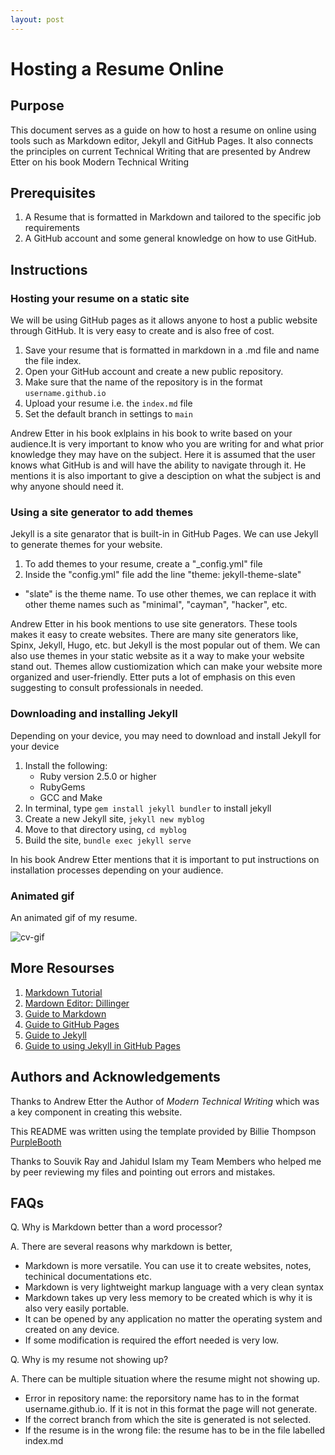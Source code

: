 ```yaml
---
layout: post
---
```


# Hosting a Resume Online
## Purpose
This document serves as a guide on how to host a resume on online using tools such as Markdown editor, Jekyll and GitHub Pages. It also connects the principles on current Technical Writing that are presented by Andrew Etter on his book Modern Technical Writing



## Prerequisites
1. A Resume that is formatted in Markdown and tailored to the specific job requirements
2. A GitHub account and some general knowledge on how to use GitHub.



## Instructions
### Hosting your resume on a static site
We will be using GitHub pages as it allows anyone to host a public website through GitHub. It is very easy to create and is also free of cost.

1. Save your resume that is formatted in markdown in a .md file and name the file index.
2. Open your GitHub account and create a new public repository.
3. Make sure that the name of the repository is in the format ``username.github.io``
4. Upload your resume i.e. the ``index.md`` file
5. Set the default branch in settings to ``main``

Andrew Etter in his book exlplains in his book to write based on your audience.It is very important to know who you are writing for and what prior knowledge they may have on the subject. Here it is assumed that the user knows what GitHub is and will have the ability to navigate through it. He mentions it is also important to give a desciption on what the subject is and why anyone should need it.
   

### Using a site generator to add themes
Jekyll is a site genarator that is built-in in GitHub Pages. We can use Jekyll to generate themes for your website.

1. To add themes to your resume, create a "_config.yml" file
2. Inside the "config.yml" file add the line "theme: jekyll-theme-slate"
  - "slate" is the theme name. To use other themes, we can replace it with other theme names such as "minimal", "cayman", "hacker", etc.

Andrew Etter in his book mentions to use site generators. These tools makes it easy to create websites. There are many site generators like, Spinx, Jekyll, Hugo, etc. but Jekyll is the most popular out of them. We  can also use themes in your static website as it a way to make your website stand out. Themes allow custiomization which can make your website more organized and user-friendly. Etter puts a lot of emphasis on this even suggesting to consult professionals in needed.


### Downloading and installing Jekyll
Depending on your device, you may need to download and install Jekyll for your device

1. Install the following:
   - Ruby version 2.5.0 or higher
   - RubyGems
   - GCC and Make
2. In terminal, type ``gem install jekyll bundler`` to install jekyll
3. Create a new Jekyll site, ``jekyll new myblog``
4. Move to that directory using, ``cd myblog``
5. Build the site, ``bundle exec jekyll serve``

In his book Andrew Etter mentions that it is important to put instructions on installation processes depending on your audience.
   

### Animated gif
An animated gif of my resume.

![cv-gif](https://i.makeagif.com/media/3-07-2024/QaYIpx.gif)



## More Resourses
1. [Markdown Tutorial](https://www.markdowntutorial.com/)
2. [Mardown Editor: Dillinger](https://dillinger.io)
3. [Guide to Markdown](https://www.markdownguide.org/getting-started/)
4. [Guide to GitHub Pages](https://docs.github.com/en/pages/quickstart)
5. [Guide to Jekyll](https://jekyllrb.com/docs/)
6. [Guide to using Jekyll in  GitHub Pages](https://docs.github.com/en/pages/setting-up-a-github-pages-site-with-jekyll/about-github-pages-and-jekyll)



## Authors and Acknowledgements
Thanks to Andrew Etter the Author of *Modern Technical Writing* which was a key component in creating this website.

This README was written using the template provided by Billie Thompson [PurpleBooth](https://github.com/PurpleBooth)

Thanks to Souvik Ray and Jahidul Islam my Team Members who helped me by peer reviewing my files and pointing out errors and mistakes. 



## FAQs
Q. Why is Markdown better than a word processor?

A.  There are several reasons why markdown is better,
   - Markdown is more versatile. You can use it to create websites, notes, techinical documentations etc.
   - Markdown is very lightweight markup language with a very clean syntax
   - Markdown takes up very less memory to be created which is why it is also very easily portable.
   - It can be opened by any application no matter the operating system and created on any device.
   - If some modification is required the effort needed is very low.
       

Q. Why is my resume not showing up?

A. There can be multiple situation where the resume might not showing up. 
  - Error in repository name: the reporsitory name has to in the format username.github.io. If it is not in this format the      page will not generate.
  - If the correct branch from which the site is generated is not selected.
  - If the resume is in the wrong file: the resume has to be in the file labelled index.md

